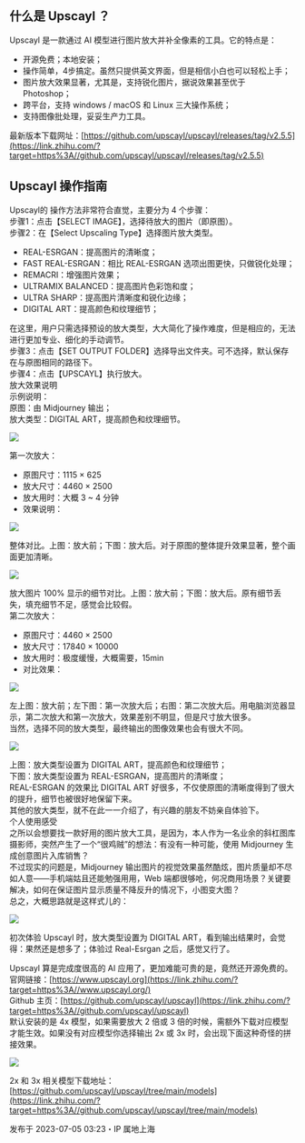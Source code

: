 ## 什么是 Upscayl ？

Upscayl 是一款通过 AI 模型进行图片放大并补全像素的工具。它的特点是：

- 开源免费；本地安装；
- 操作简单，4步搞定。虽然只提供英文界面，但是相信小白也可以轻松上手；
- 图片放大效果显著，尤其是，支持锐化图片，据说效果甚至优于 Photoshop；
- 跨平台，支持 windows / macOS 和 Linux 三大操作系统；
- 支持图像批处理，妥妥生产力工具。

最新版本下载网址：[https://github.com/upscayl/upscayl/releases/tag/v2.5.5](https://link.zhihu.com/?target=https%3A//github.com/upscayl/upscayl/releases/tag/v2.5.5)

## Upscayl 操作指南

Upscayl的 操作方法非常符合直觉，主要分为 4 个步骤：  
步骤1：点击【SELECT IMAGE】，选择待放大的图片（即原图）。  
步骤2：在【Select Upscaling Type】选择图片放大类型。

- REAL-ESRGAN：提高图片的清晰度；
- FAST REAL-ESRGAN：相比 REAL-ESRGAN 选项出图更快，只做锐化处理；
- REMACRI：增强图片效果；
- ULTRAMIX BALANCED：提高图片色彩饱和度；
- ULTRA SHARP：提高图片清晰度和锐化边缘；
- DIGITAL ART：提高颜色和纹理细节；

在这里，用户只需选择预设的放大类型，大大简化了操作难度，但是相应的，无法进行更加专业、细化的手动调节。  
步骤3：点击【SET OUTPUT FOLDER】选择导出文件夹。可不选择，默认保存在与原图相同的路径下。  
步骤4：点击【UPSCAYL】执行放大。  
放大效果说明  
示例说明：  
原图：由 Midjourney 输出；  
放大类型：DIGITAL ART，提高颜色和纹理细节。

![](https://pic4.zhimg.com/v2-3f9a9a7d28357d57002098c0a74003b7_b.jpg)

第一次放大：

- 原图尺寸：1115 × 625
- 放大尺寸：4460 × 2500
- 放大用时：大概 3 ~ 4 分钟
- 效果说明：

![](https://pic1.zhimg.com/v2-16bbb45ef4c748ba4f82bd21f3be9780_b.jpg)

整体对比。上图：放大前；下图：放大后。对于原图的整体提升效果显著，整个画面更加清晰。

![](https://pic2.zhimg.com/v2-5a13173ad6eadf34481744f874465f7d_b.jpg)

放大图片 100% 显示的细节对比。上图：放大前；下图：放大后。原有细节丢失，填充细节不足，感觉会比较假。  
第二次放大：

- 原图尺寸：4460 × 2500
- 放大尺寸：17840 × 10000
- 放大用时：极度缓慢，大概需要，15min
- 对比效果：

![](https://pic2.zhimg.com/v2-d6496ffa8195dcbe0aa2f8ed1a7a5041_b.jpg)

左上图：放大前；左下图：第一次放大后；右图：第二次放大后。用电脑浏览器显示，第二次放大和第一次放大，效果差别不明显，但是尺寸放大很多。  
当然，选择不同的放大类型，最终输出的图像效果也会有很大不同。

![](https://pic4.zhimg.com/v2-bffc2355aff69e3702cc85ce9d384653_b.jpg)

上图：放大类型设置为 DIGITAL ART，提高颜色和纹理细节；  
下图：放大类型设置为 REAL-ESRGAN，提高图片的清晰度；  
REAL-ESRGAN 的效果比 DIGITAL ART 好很多，不仅使原图的清晰度得到了很大的提升，细节也被很好地保留下来。  
其他的放大类型，就不在此一一介绍了，有兴趣的朋友不妨亲自体验下。  
个人使用感受  
之所以会想要找一款好用的图片放大工具，是因为，本人作为一名业余的斜杠图库摄影师，突然产生了一个“很鸡贼”的想法：有没有一种可能，使用 Midjourney 生成创意图片入库销售？  
不过现实的问题是，Midjourney 输出图片的视觉效果虽然酷炫，图片质量却不尽如人意——手机端姑且还能勉强用用，Web 端都很够呛，何况商用场景？关键要解决，如何在保证图片显示质量不降反升的情况下，小图变大图？  
总之，大概思路就是这样式儿的：  

![](https://pic4.zhimg.com/v2-67acf36afa86a702c034b906d1ec9d37_b.jpg)

初次体验 Upscayl 时，放大类型设置为 DIGITAL ART，看到输出结果时，会觉得：果然还是想多了；体验过 Real-Esrgan 之后，感觉又行了。  
  
Upscayl 算是完成度很高的 AI 应用了，更加难能可贵的是，竟然还开源免费的。  
官网链接：[https://www.upscayl.org](https://link.zhihu.com/?target=https%3A//www.upscayl.org/)  
Github 主页：[https://github.com/upscayl/upscayl](https://link.zhihu.com/?target=https%3A//github.com/upscayl/upscayl)  
默认安装的是 4x 模型，如果需要放大 2 倍或 3 倍的时候，需额外下载对应模型才能生效。如果没有对应模型你选择输出 2x 或 3x 时，会出现下面这种奇怪的拼接效果。

![](https://pic2.zhimg.com/v2-0bfa36c125fd09891740b6cd1ba5c1f5_b.jpg)

2x 和 3x 相关模型下载地址：[https://github.com/upscayl/upscayl/tree/main/models](https://link.zhihu.com/?target=https%3A//github.com/upscayl/upscayl/tree/main/models)

发布于 2023-07-05 03:23・IP 属地上海